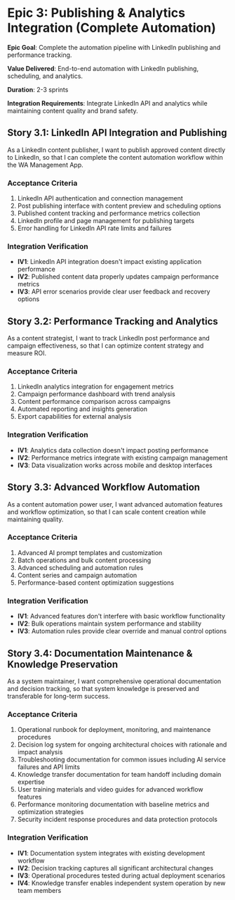 # Epic 3: Publishing & Analytics Integration (Complete Automation)

**Epic Goal**: Complete the automation pipeline with LinkedIn publishing and performance tracking.

**Value Delivered**: End-to-end automation with LinkedIn publishing, scheduling, and analytics.

**Duration**: 2-3 sprints

**Integration Requirements**: Integrate LinkedIn API and analytics while maintaining content quality and brand safety.

## Story 3.1: LinkedIn API Integration and Publishing

As a LinkedIn content publisher,
I want to publish approved content directly to LinkedIn,
so that I can complete the content automation workflow within the WA Management App.

### Acceptance Criteria
1. LinkedIn API authentication and connection management
2. Post publishing interface with content preview and scheduling options
3. Published content tracking and performance metrics collection
4. LinkedIn profile and page management for publishing targets
5. Error handling for LinkedIn API rate limits and failures

### Integration Verification
- **IV1**: LinkedIn API integration doesn't impact existing application performance
- **IV2**: Published content data properly updates campaign performance metrics
- **IV3**: API error scenarios provide clear user feedback and recovery options

## Story 3.2: Performance Tracking and Analytics

As a content strategist,
I want to track LinkedIn post performance and campaign effectiveness,
so that I can optimize content strategy and measure ROI.

### Acceptance Criteria
1. LinkedIn analytics integration for engagement metrics
2. Campaign performance dashboard with trend analysis
3. Content performance comparison across campaigns
4. Automated reporting and insights generation
5. Export capabilities for external analysis

### Integration Verification
- **IV1**: Analytics data collection doesn't impact posting performance
- **IV2**: Performance metrics integrate with existing campaign management
- **IV3**: Data visualization works across mobile and desktop interfaces

## Story 3.3: Advanced Workflow Automation

As a content automation power user,
I want advanced automation features and workflow optimization,
so that I can scale content creation while maintaining quality.

### Acceptance Criteria
1. Advanced AI prompt templates and customization
2. Batch operations and bulk content processing
3. Advanced scheduling and automation rules
4. Content series and campaign automation
5. Performance-based content optimization suggestions

### Integration Verification
- **IV1**: Advanced features don't interfere with basic workflow functionality
- **IV2**: Bulk operations maintain system performance and stability
- **IV3**: Automation rules provide clear override and manual control options

## Story 3.4: Documentation Maintenance & Knowledge Preservation

As a system maintainer,
I want comprehensive operational documentation and decision tracking,
so that system knowledge is preserved and transferable for long-term success.

### Acceptance Criteria
1. Operational runbook for deployment, monitoring, and maintenance procedures
2. Decision log system for ongoing architectural choices with rationale and impact analysis
3. Troubleshooting documentation for common issues including AI service failures and API limits
4. Knowledge transfer documentation for team handoff including domain expertise
5. User training materials and video guides for advanced workflow features
6. Performance monitoring documentation with baseline metrics and optimization strategies
7. Security incident response procedures and data protection protocols

### Integration Verification
- **IV1**: Documentation system integrates with existing development workflow
- **IV2**: Decision tracking captures all significant architectural changes
- **IV3**: Operational procedures tested during actual deployment scenarios
- **IV4**: Knowledge transfer enables independent system operation by new team members